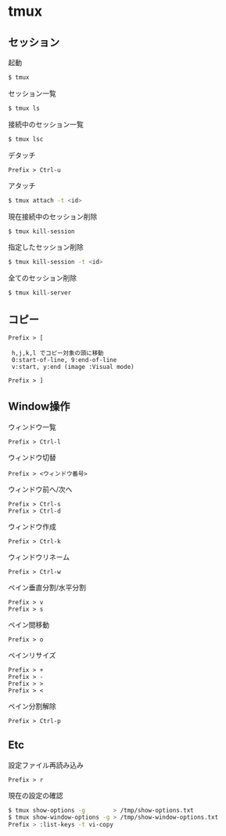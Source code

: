 tmux
===

## セッション

起動
```bash
$ tmux
```

セッション一覧
```bash
$ tmux ls
```

接続中のセッション一覧
```bash
$ tmux lsc
```

デタッチ
```
Prefix > Ctrl-u
```

アタッチ
```bash
$ tmux attach -t <id>
```

現在接続中のセッション削除
```bash
$ tmux kill-session
```

指定したセッション削除
```bash
$ tmux kill-session -t <id>
```

全てのセッション削除
```bash
$ tmux kill-server
```

## コピー

```
Prefix > [

 h,j,k,l でコピー対象の頭に移動
 0:start-of-line, 9:end-of-line
 v:start, y:end (image :Visual mode)

Prefix > ]
```

## Window操作

ウィンドウ一覧
```
Prefix > Ctrl-l
```

ウィンドウ切替
```
Prefix > <ウィンドウ番号>
```

ウィンドウ前へ/次へ
```
Prefix > Ctrl-s
Prefix > Ctrl-d
```

ウィンドウ作成
```
Prefix > Ctrl-k
```

ウィンドウリネーム
```
Prefix > Ctrl-w
```

ペイン垂直分割/水平分割
```
Prefix > v
Prefix > s
```

ペイン間移動
```
Prefix > o
```

ペインリサイズ
```
Prefix > +
Prefix > -
Prefix > >
Prefix > <
```

ペイン分割解除
```
Prefix > Ctrl-p
```

## Etc

設定ファイル再読み込み
```
Prefix > r
```

現在の設定の確認
```bash
$ tmux show-options -g        > /tmp/show-options.txt
$ tmux show-window-options -g > /tmp/show-window-options.txt
Prefix > :list-keys -t vi-copy
```
